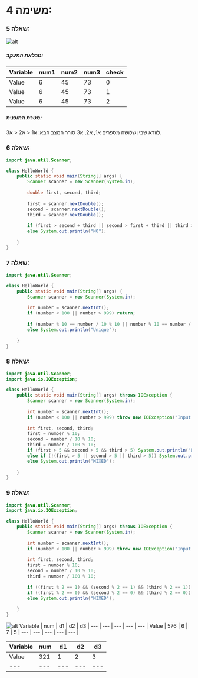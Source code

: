 # משימה 4:

### שאלה 5:

![alt](https://i.imgur.com/WUc7KBl.png)

##### טבלאת המעקב:
Variable | num1 | num2 | num3 | check |
--- | --- | --- | --- | --- |
Value | 6 | 45 | 73 | 0 | 
Value | 6 | 45 | 73 | 1 |
Value | 6 | 45 | 73 | 2 |

##### מטרת התוכנית:
לוודא שבין שלושה מספרים א1, א2, א3 סורר המצב הבא: א1 < א2 < א3.

### שאלה 6:
```java
import java.util.Scanner;

class HelloWorld {
    public static void main(String[] args) {
        Scanner scanner = new Scanner(System.in);
        
        double first, second, third;
        
        first = scanner.nextDouble();
        second = scanner.nextDouble();
        third = scanner.nextDouble();
        
        if (first > second + third || second > first + third || third > first + second) System.out.println("YES");
        else System.out.println("NO");
        
    }
}
```
### שאלה 7:
```java
import java.util.Scanner;

class HelloWorld {
    public static void main(String[] args) {
        Scanner scanner = new Scanner(System.in);
        
        int number = scanner.nextInt();
        if (number < 100 || number > 999) return;
        
        if (number % 10 == number / 10 % 10 || number % 10 == number / 100 % 10 || number / 10 % 10 == number / 100 % 10) System.out.println("Repeating");
        else System.out.println("Unique");
        
    }
}
```

### שאלה 8:
```java
import java.util.Scanner;
import java.io.IOException;

class HelloWorld {
    public static void main(String[] args) throws IOException {
        Scanner scanner = new Scanner(System.in);
        
        int number = scanner.nextInt();
        if (number < 100 || number > 999) throw new IOException("Input is invalid");
        
        int first, second, third;
        first = number % 10;
        second = number / 10 % 10;
        third = number / 100 % 10;
        if (first > 5 && second > 5 && third > 5) System.out.println("BIG");
        else if (!(first > 5 || second > 5 || third > 5)) System.out.println("SMALL");
        else System.out.println("MIXED");
        
    }
}
```

### שאלה 9:
```java
import java.util.Scanner;
import java.io.IOException;

class HelloWorld {
    public static void main(String[] args) throws IOException {
        Scanner scanner = new Scanner(System.in);
        
        int number = scanner.nextInt();
        if (number < 100 || number > 999) throw new IOException("Input is invalid");
        
        int first, second, third;
        first = number % 10;
        second = number / 10 % 10;
        third = number / 100 % 10;
        
        if ((first % 2 == 1) && (second % 2 == 1) && (third % 2 == 1)) System.out.println("ODD");
        if ((first % 2 == 0) && (second % 2 == 0) && (third % 2 == 0)) System.out.println("EVEN");
        else System.out.println("MIXED");
        
    }
}
```

![alt](https://i.imgur.com/tNVnrY6.png)
Variable | num | d1 | d2 | d3 |
--- | --- | --- | --- | --- |
Value | 576 | 6 | 7 | 5 | 
--- | --- | --- | --- | --- |

Variable | num | d1 | d2 | d3 |
--- | --- | --- | --- | --- |
Value | 321 | 1 | 2 | 3 | 
--- | --- | --- | --- | --- |
